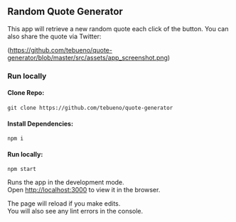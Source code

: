 
## Random Quote Generator

This app will retrieve a new random quote each click of the button. You can also share the quote via Twitter:

(https://github.com/tebueno/quote-generator/blob/master/src/assets/app_screenshot.png)


### Run locally

#### Clone Repo:

`git clone https://github.com/tebueno/quote-generator`

#### Install Dependencies:

`npm i`

#### Run locally:

`npm start`

Runs the app in the development mode.<br>
Open [http://localhost:3000](http://localhost:3000) to view it in the browser.

The page will reload if you make edits.<br>
You will also see any lint errors in the console.

